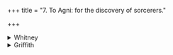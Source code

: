 +++
title = "7. To Agni: for the discovеrу of sorcerers."

+++

<details><summary>Whitney</summary>

### Comment
This hymn and the follоwing occur in Pāipp. iv., where the length of this one is more in place than here among the hymns of four verses. Both, with eight other hymns (mostly attributed by the Anukr. to Cātana as author), are called by Kāuś. (8. 25) cātanāni 'expellers,' and are used in a few places for exorcism and such purposes.


### Translations
Translated: Weber, iv. 398; Ludwig, p. 523; Griffith, i. 9; Bloomfield, 64, 237.—Cf. Bergaigne-Henry, Manuel, p. 131; also Whitney, Festgruss an Roth, p. 94 f.
</details>

<details><summary>Griffith</summary>

To Indra and Agni, for the detection and destruction of evil spirits
</details>
